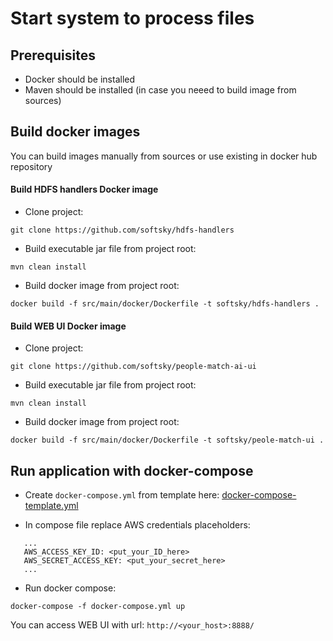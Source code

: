 
# Start system to process files

## Prerequisites 

- Docker should be installed
- Maven should be installed (in case you neeed to build image from sources)

## Build docker images

You can build images manually from sources or use existing in docker hub repository

#### Build HDFS handlers Docker image

* Clone project:

`git clone https://github.com/softsky/hdfs-handlers`

* Build executable jar file from project root:

`mvn clean install`

* Build docker image from project root:

`docker build -f src/main/docker/Dockerfile -t softsky/hdfs-handlers .`

#### Build WEB UI Docker image

* Clone project:

`git clone https://github.com/softsky/people-match-ai-ui`

* Build executable jar file from project root:

`mvn clean install`

* Build docker image from project root:

`docker build -f src/main/docker/Dockerfile -t softsky/peole-match-ui .`


## Run application with docker-compose

* Create `docker-compose.yml` from template here: [docker-compose-template.yml](https://github.com/softsky/people-match-ai-ui/blob/master/docker-compose-template.yml)

* In compose file replace AWS credentials placeholders: 

```
   ...
   AWS_ACCESS_KEY_ID: <put_your_ID_here>
   AWS_SECRET_ACCESS_KEY: <put_your_secret_here>
   ...
```

* Run docker compose: 

`docker-compose -f docker-compose.yml up`

You can access WEB UI with url: `http://<your_host>:8888/`
